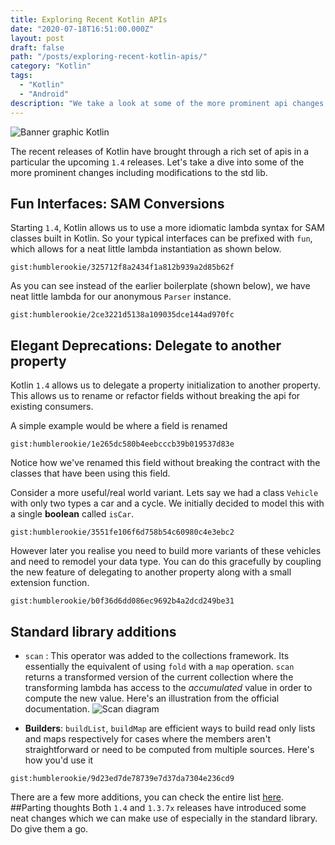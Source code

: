 ```yaml
---
title: Exploring Recent Kotlin APIs
date: "2020-07-18T16:51:00.000Z"
layout: post
draft: false
path: "/posts/exploring-recent-kotlin-apis/"
category: "Kotlin"
tags:
  - "Kotlin"
  - "Android"
description: "We take a look at some of the more prominent api changes in Kotlin 1.3.7x and 1.4.x preview releases."
---
```


![Banner graphic Kotlin](https://i.postimg.cc/WzZ36DDw/art.png)

The recent releases of Kotlin have brought through a rich set of apis in a particular the upcoming `1.4` releases. Let's take a dive into some of the more prominent changes including modifications to the std lib.

## Fun Interfaces: SAM Conversions

Starting `1.4`, Kotlin allows us to use a more idiomatic lambda syntax for SAM classes built in Kotlin. So your typical interfaces can be prefixed with `fun`, which allows for a neat little lambda instantiation as shown below.

`gist:humblerookie/325712f8a2434f1a812b939a2d85b62f`

As you can see instead of the earlier boilerplate (shown below), we have neat little lambda for our anonymous `Parser` instance.

`gist:humblerookie/2ce3221d5138a109035dce144ad970fc`

## Elegant Deprecations: Delegate to another property

Kotlin `1.4` allows us to delegate a property initialization to another property. This allows us to rename or refactor fields without breaking the api for existing consumers.

A simple example would be where a field is renamed

`gist:humblerookie/1e265dc580b4eebcccb39b019537d83e`

Notice how we've renamed this field without breaking the contract with the classes that have been using this field.

Consider a more useful/real world variant. Lets say we had a class `Vehicle` with only two types a car and a cycle. We initially decided to model this with a single **boolean** called `isCar`.

`gist:humblerookie/3551fe106f6d758b54c60980c4e3ebc2`

However later you realise you need to build more variants of these vehicles and need to remodel your data type. You can do this gracefully by coupling the new feature of delegating to another property along with a small extension function.

`gist:humblerookie/b0f36d6dd086ec9692b4a2dcd249be31`


## Standard library additions

- `scan` : This operator was added to the collections framework. Its essentially the equivalent of using `fold` with a `map` operation. `scan` returns a transformed version of the current collection where the transforming lambda has access to the *accumulated* value in order to compute the new value. Here's an illustration from the official documentation.
![Scan diagram](https://blog.jetbrains.com/wp-content/uploads/2020/02/kotlin-scanFold.gif)

- **Builders**: `buildList`, `buildMap` are efficient ways to build read only lists and maps respectively for cases where the members aren't straightforward or need to be computed from multiple sources. Here's how you'd use it

`gist:humblerookie/9d23ed7de78739e7d37da7304e236cd9`

There are a few more additions, you can check the entire list [here](https://github.com/JetBrains/kotlin/blob/1.3.70/ChangeLog.md#new-features-5).
##Parting thoughts
Both `1.4` and `1.3.7x` releases have introduced some neat changes which we can make use of especially in the standard library. Do give them a go.